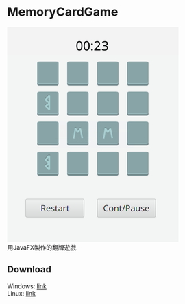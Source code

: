 # MemoryCardGame
![demo](demo.png)   
用JavaFX製作的翻牌遊戲

## Download
Windows: [link]()   
Linux: [link]()
